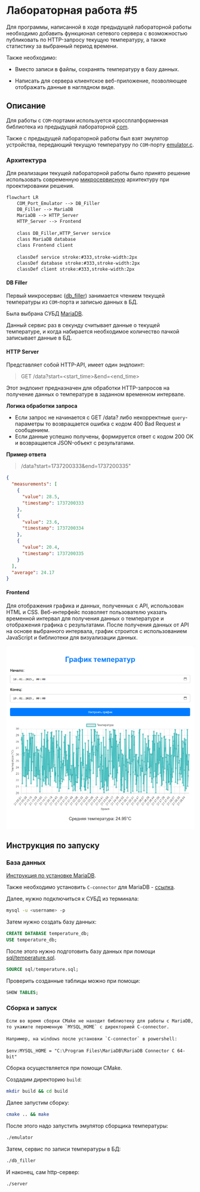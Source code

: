 # Лабораторная работа #5
Для программы, написанной в ходе предыдущей лабораторной работы необходимо добавить функционал сетевого сервера с возможностью публиковать по HTTP-запросу текущую температуру, а также статистику за выбранный период времени.

Также необходимо:

- Вместо записи в файлы, сохранять температуру в базу данных.

- Написать для сервера клиентское веб-приложение, позволяющее отображать данные в наглядном виде.

## Описание
Для работы с `COM`-портами используется кроссплатформенная библиотека из предыдущей лабораторной [com](include/com.h).

Также с предыдущей лабораторной работы был взят эмулятор устройства, передающий текущую температуру по `COM`-порту [emulator.c](emulator.c).


### Архитектура
Для реализации текущей лабораторной работы было принято решение использовать современную [микросервисную](https://en.wikipedia.org/wiki/Microservices) архитектуру при проектировании решения.
```mermaid
flowchart LR
    COM_Port_Emulator --> DB_Filler
    DB_Filler --> MariaDB
    MariaDB --> HTTP_Server
    HTTP_Server --> Frontend

    class DB_Filler,HTTP_Server service
    class MariaDB database
    class Frontend client

    classDef service stroke:#333,stroke-width:2px
    classDef database stroke:#333,stroke-width:2px
    classDef client stroke:#333,stroke-width:2px
```


#### DB Filler
Первый микросервис ([db_filler](db_filler.c)) занимается чтением текущей температуры из `COM`-порта и записью данных в БД.

Была выбрана СУБД [MariaDB](https://mariadb.org/).

Данный сервис раз в секунду считывает данные о текущей температуре, и когда набирается необходимое количество пачкой записывает данные в БД.

#### HTTP Server
Представляет собой HTTP-API, имеет один эндпоинт:
> GET /data?start=<start_time>&end=<end_time>

Этот эндпоинт предназначен для обработки HTTP-запросов на получение данных о температуре в заданном временном интервале.

**Логика обработки запроса**

- Если запрос не начинается с GET /data? либо некорректные `query`-параметры то возвращается ошибка с кодом 400 Bad Request и сообщением.
- Если данные успешно получены, формируется ответ с кодом 200 OK и возвращается JSON-объект с результатами.

**Пример ответа**
> /data?start=1737200333&end=1737200335"
```json
{
  "measurements": [
    {
      "value": 28.5,
      "timestamp": 1737200333
    },
    {
      "value": 23.6,
      "timestamp": 1737200334
    },
    {
      "value": 20.4,
      "timestamp": 1737200335
    }
  ],
  "average": 24.17
}
```

#### Frontend
Для отображения графика и данных, полученных с API, использован HTML и CSS. 
Веб-интерфейс позволяет пользователю указать временной интервал для получения данных о температуре и отображения графика с 
результатами. 
После получения данных от API на основе выбранного интервала, график строится с использованием JavaScript и 
библиотеки для визуализации данных.

![frontend](frontend/frontend.png)

## Инструкция по запуску

### База данных
[Инструкция по установке MariaDB](https://mariadb.com/kb/en/binary-packages/).

Также необходимо установить `C-connector` для MariaDB - [ссылка](https://mariadb.com/docs/server/connect/programming-languages/c/install/).

Далее, нужно подключиться к СУБД из терминала:
```sh
mysql -u <username> -p
```

Затем нужно создать базу данных:
```sql
CREATE DATABASE temperature_db;
USE temperature_db;
```

После этого нужно подготовить базу данных при помощи [sql/temperature.sql](sql/temperature.sql).
```sql
SOURCE sql/temperature.sql;
```

Проверить созданные таблицы можно при помощи:
```sql
SHOW TABLES;
```

### Сборка и запуск
```
Если во время сборки СMake не находит библиотеку для работы с MariaDB, то укажите переменную `MYSQL_HOME` с директорией C-connector.

Например, на windows после установки `C-connector` в powershell:

$env:MYSQL_HOME = "C:\Program Files\MariaDB\MariaDB Connector C 64-bit"
```

Сборка осуществляется при помощи CMake.

Создадим директорию `build`:
```sh
mkdir build && cd build
```

Далее запустим сборку:
```sh
cmake .. && make
```

После этого надо запустить эмулятор сборщика температуры:
```sh
./emulator
```

Затем, сервис по записи температуры в БД:
```sh
./db_filler
```

И наконец, сам http-сервер:
```sh
./server
```

